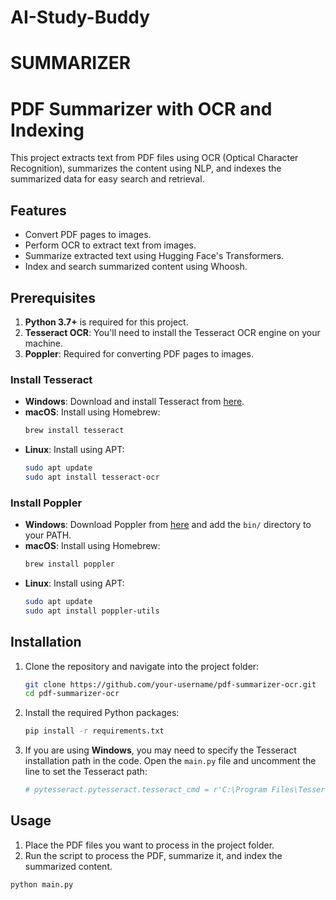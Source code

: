 # AI-Study-Buddy

# SUMMARIZER

# PDF Summarizer with OCR and Indexing

This project extracts text from PDF files using OCR (Optical Character Recognition), summarizes the content using NLP, and indexes the summarized data for easy search and retrieval.

## Features
- Convert PDF pages to images.
- Perform OCR to extract text from images.
- Summarize extracted text using Hugging Face's Transformers.
- Index and search summarized content using Whoosh.

## Prerequisites

1. **Python 3.7+** is required for this project.
2. **Tesseract OCR**: You'll need to install the Tesseract OCR engine on your machine.
3. **Poppler**: Required for converting PDF pages to images.

### Install Tesseract
- **Windows**: Download and install Tesseract from [here](https://github.com/tesseract-ocr/tesseract/wiki).
- **macOS**: Install using Homebrew:
    ```bash
    brew install tesseract
    ```
- **Linux**: Install using APT:
    ```bash
    sudo apt update
    sudo apt install tesseract-ocr
    ```

### Install Poppler
- **Windows**: Download Poppler from [here](http://blog.alivate.com.au/poppler-windows/) and add the `bin/` directory to your PATH.
- **macOS**: Install using Homebrew:
    ```bash
    brew install poppler
    ```
- **Linux**: Install using APT:
    ```bash
    sudo apt update
    sudo apt install poppler-utils
    ```

## Installation

1. Clone the repository and navigate into the project folder:

    ```bash
    git clone https://github.com/your-username/pdf-summarizer-ocr.git
    cd pdf-summarizer-ocr
    ```

2. Install the required Python packages:

    ```bash
    pip install -r requirements.txt
    ```

3. If you are using **Windows**, you may need to specify the Tesseract installation path in the code. Open the `main.py` file and uncomment the line to set the Tesseract path:

    ```python
    # pytesseract.pytesseract.tesseract_cmd = r'C:\Program Files\Tesseract-OCR\tesseract.exe'
    ```

## Usage

1. Place the PDF files you want to process in the project folder.
2. Run the script to process the PDF, summarize it, and index the summarized content.

```bash
python main.py
